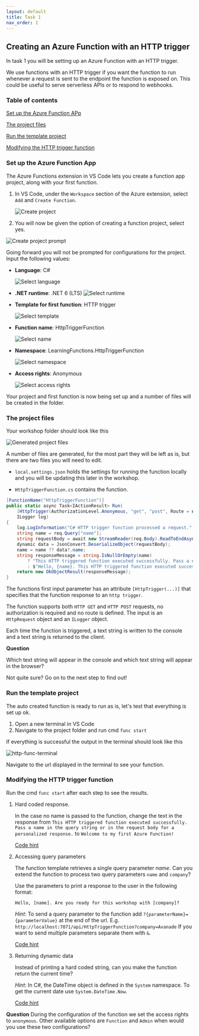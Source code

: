 ```yaml
---
layout: default
title: Task 1
nav_order: 1
---
```


## Creating an Azure Function with an HTTP trigger

In task 1 you will be setting up an Azure Function with an HTTP trigger.

We use functions with an HTTP trigger if you want the function to run whenever a request is sent to the endpoint the function is exposed on. This could be useful to serve serverless APIs or to respond to webhooks.

### Table of contents

[Set up the Azure Function APp](#set-up-the-azure-function-app)

[The project files](#the-project-files)

[Run the template project](#run-the-template-project)

[Modifying the HTTP trigger function](#modifying-the-http-trigger-function)

### Set up the Azure Function App

The Azure Functions extension in VS Code lets you create a function app project, along with your first function.

1. In VS Code, under the `Workspace` section of the Azure extension, select `Add` and `Create Function`.

   ![Create project](images/add-in-azure-extension.png)

2) You will now be given the option of creating a function project, select yes.

![Create project prompt](images/create-project-prompt.png)

Going forward you will not be prompted for configurations for the project. Input the following values:

- **Language**: C#

  ![Select language](images/select-language.png)

- **.NET runtime**: .NET 6 (LTS)
  ![Select runtime](images/select-runtime.png)

- **Template for first function**: HTTP trigger

  ![Select template](images/select-template.png)

- **Function name**: HttpTriggerFunction

  ![Select name](images/select-name.png)

- **Namespace**: LearningFunctions.HttpTriggerFunction

  ![Select namespace](images/select-namespace.png)

- **Access rights**: Anonymous

  ![Select access rights](images/select-accessrights.png)

Your project and first function is now being set up and a number of files will be created in the folder.

### The project files

Your workshop folder should look like this

![Generated project files](images/project-files.png)

A number of files are generated, for the most part they will be left as is, but there are two files you will need to edit.

- `local.settings.json` holds the settings for running the function locally and you will be updating this later in the workshop.

- `HttpTriggerFunction.cs` contains the function.

```cs
[FunctionName("HttpTriggerFunction")]
public static async Task<IActionResult> Run(
    [HttpTrigger(AuthorizationLevel.Anonymous, "get", "post", Route = null)] HttpRequest req,
    ILogger log)
{
    log.LogInformation("C# HTTP trigger function processed a request.");
    string name = req.Query["name"];
    string requestBody = await new StreamReader(req.Body).ReadToEndAsync();
    dynamic data = JsonConvert.DeserializeObject(requestBody);
    name = name ?? data?.name;
    string responseMessage = string.IsNullOrEmpty(name)
        ? "This HTTP triggered function executed successfully. Pass a name in the query string or in the request body for a personalized response."
        : $"Hello, {name}. This HTTP triggered function executed successfully.";
    return new OkObjectResult(responseMessage);
}
```

The functions first input parameter has an attribute `[HttpTrigger(...)]` that specifies that the function response to an `http trigger`.

The function supports both `HTTP GET` and `HTTP POST` requests, no authorization is required and no route is defined.
The input is an `HttpRequest` object and an `ILogger` object.

Each time the function is triggered, a text string is written to the console and a text string is returned to the client.

**Question**

Which text string will appear in the console and which text string will appear in the browser?

Not quite sure? Go on to the next step to find out!

### Run the template project

The auto created function is ready to run as is, let's test that everything is set up ok.

1. Open a new terminal in VS Code
2. Navigate to the project folder and run cmd `func start`

If everything is successful the output in the terminal should look like this

![http-func-terminal](images/http-func-terminal.png)

Navigate to the url displayed in the terminal to see your function.

### Modifying the HTTP trigger function

Run the cmd `func start` after each step to see the results.

1. Hard coded response.

   In the case no name is passed to the function, change the text in the response from
   `This HTTP triggered function executed successfully. Pass a name in the query string or in the request body for a personalized response.`
   to `Welcome to my first Azure Function!`

   [Code hint](https://github.com/acn-sbuad/avanade-workshop/tree/main/hints/HttpTriggerFunction/ModifyHttpTrigger/hardcodedResponse)

2. Accessing query parameters

   The function template retrieves a single query parameter _name_.
   Can you extend the function to process two query parameters `name` and `company`?

   Use the parameters to print a response to the user in the following format:

   `Hello, [name]. Are you ready for this workshop with [company]?`

   _Hint_: To send a query parameter to the function add `?{parameterName}={parameterValue}` at the end of the url. E.g. `http://localhost:7071/api/HttpTriggerFunction?company=Avanade` If you want to send multiple parameters separate them with `&`.

   [Code hint](https://github.com/acn-sbuad/avanade-workshop/tree/main/hints/HttpTriggerFunction/ModifyHttpTrigger/accessQueryParam)

3. Returning dynamic data

   Instead of printing a hard coded string, can you make the function return the current time?

   _Hint_: In C#, the DateTime object is defined in the `System` namespace. To get the current date use `System.DateTime.Now`.

   [Code hint](https://github.com/acn-sbuad/avanade-workshop/tree/main/hints/HttpTriggerFunction/ModifyHttpTrigger/dynamicResponse)

**Question**
During the configuration of the function we set the access rights to `anonymous`.
Other available options are `Function` and `Admin` when would you use these two configurations?
